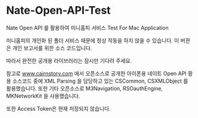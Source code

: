 Nate-Open-API-Test
==================

Nate Open API 를 활용하여 미니홈피 서비스 Test For Mac Application

미니홈피의 개인화 된 폴더 서비스 때문에 정상 작동을 하지 않을 수 있습니다.
이 버젼은 개인 보고서를 위한 소스 코드입니다.

따라서 완전한 공개용 라이브러리는 잠시만 기다려 주세요.

참고로 www.cairnstory.com 에서 오픈소스로 공개한 아이폰용 네이트 Open API 황용 소스코드 중에 XML Parsing 을 담당하고 있는 CSCommon, CSXMLObject 를 활용했습니다. 또한  기타 오픈소스로 M3Navigation, RSOauthEngine, MKNetworkKit 을 사용했습니다.

또한 Access Token은 현재 저장되지 않습니다. 
